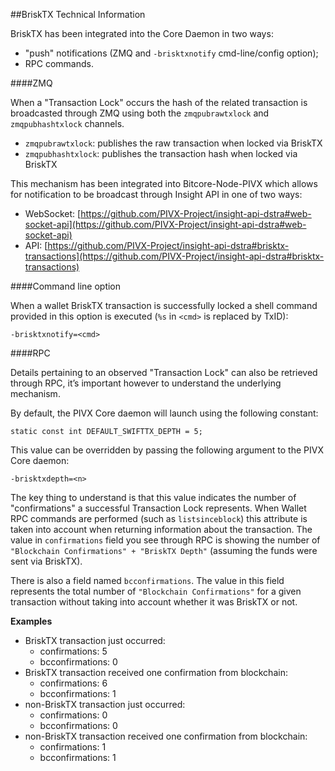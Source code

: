 ##BriskTX Technical Information

BriskTX has been integrated into the Core Daemon in two ways:
* "push" notifications (ZMQ and `-brisktxnotify` cmd-line/config option);
* RPC commands.

####ZMQ

When a "Transaction Lock" occurs the hash of the related transaction is broadcasted through ZMQ using both the `zmqpubrawtxlock` and `zmqpubhashtxlock` channels.

* `zmqpubrawtxlock`: publishes the raw transaction when locked via BriskTX
* `zmqpubhashtxlock`: publishes the transaction hash when locked via BriskTX

This mechanism has been integrated into Bitcore-Node-PIVX which allows for notification to be broadcast through Insight API in one of two ways:
* WebSocket: [https://github.com/PIVX-Project/insight-api-dstra#web-socket-api](https://github.com/PIVX-Project/insight-api-dstra#web-socket-api) 
* API: [https://github.com/PIVX-Project/insight-api-dstra#brisktx-transactions](https://github.com/PIVX-Project/insight-api-dstra#brisktx-transactions) 

####Command line option

When a wallet BriskTX transaction is successfully locked a shell command provided in this option is executed (`%s` in `<cmd>` is replaced by TxID):

```
-brisktxnotify=<cmd>
```

####RPC

Details pertaining to an observed "Transaction Lock" can also be retrieved through RPC, it’s important however to understand the underlying mechanism.

By default, the PIVX Core daemon will launch using the following constant:

```
static const int DEFAULT_SWIFTTX_DEPTH = 5;
```

This value can be overridden by passing the following argument to the PIVX Core daemon:

```
-brisktxdepth=<n>
```

The key thing to understand is that this value indicates the number of "confirmations" a successful Transaction Lock represents. When Wallet RPC commands are performed (such as `listsinceblock`) this attribute is taken into account when returning information about the transaction. The value in `confirmations` field you see through RPC is showing the number of `"Blockchain Confirmations" + "BriskTX Depth"` (assuming the funds were sent via BriskTX).

There is also a field named `bcconfirmations`. The value in this field represents the total number of `"Blockchain Confirmations"` for a given transaction without taking into account whether it was BriskTX or not.

**Examples**
* BriskTX transaction just occurred:
    * confirmations: 5
    * bcconfirmations: 0
* BriskTX transaction received one confirmation from blockchain:
    * confirmations: 6
    * bcconfirmations: 1
* non-BriskTX transaction just occurred:
    * confirmations: 0
    * bcconfirmations: 0
* non-BriskTX transaction received one confirmation from blockchain:
    * confirmations: 1
    * bcconfirmations: 1

